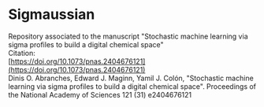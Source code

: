 # Sigmaussian

Repository associated to the manuscript "Stochastic machine learning via sigma profiles to build a digital chemical space" <br>
Citation: <br>
[https://doi.org/10.1073/pnas.2404676121](https://doi.org/10.1073/pnas.2404676121) <br>
Dinis O. Abranches, Edward J. Maginn, Yamil J. Colón, "Stochastic machine learning via sigma profiles to build a digital chemical space". Proceedings of the National Academy of Sciences 121 (31) e2404676121


